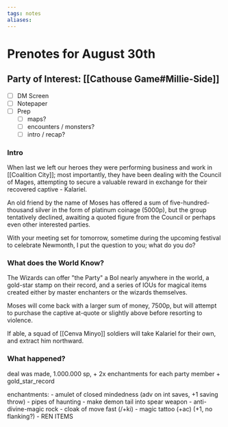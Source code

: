 ```yaml
---
tags: notes
aliases:
---
```


# Prenotes for August 30th 
## Party of Interest: [[Cathouse Game#Millie-Side]]
- [ ] DM Screen
- [ ] Notepaper
- [ ] Prep
	- [ ] maps?
	- [ ] encounters / monsters?
	- [ ] intro / recap?

### Intro

When last we left our heroes they were performing business and work in [[Coalition City]]; most importantly, they have been dealing with the Council of Mages, attempting to secure a valuable reward in exchange for their recovered captive - Kalariel.

An old friend by the name of Moses has offered a sum of five-hundred-thousand silver in the form of platinum coinage (5000p), but the group tentatively declined, awaiting a quoted figure from the Council or perhaps even other interested parties.

With your meeting set for tomorrow, sometime during the upcoming festival to celebrate Newmonth, I put the question to you; what do you do?

### What does the World Know?

The Wizards can offer "the Party" a BoI nearly anywhere in the world, a gold-star stamp on their record, and a series of IOUs for magical items created either by master enchanters or the wizards themselves.

Moses will come back with a larger sum of money, 7500p, but will attempt to purchase the captive at-quote or slightly above before resorting to violence.

If able, a squad of [[Cenva Minyo]] soldiers will take Kalariel for their own, and extract him northward.

### What happened?

deal was made, 1.000.000 sp, + 2x enchantments for each party member + gold_star_record

enchantments:
	- amulet of closed mindedness (adv on int saves, +1 saving throw)
	- pipes of haunting
	- make demon tail into spear weapon
	- anti-divine-magic rock
	- cloak of move fast (/+ki)
	- magic tattoo (+ac) (+1, no flanking?)
	- REN ITEMS